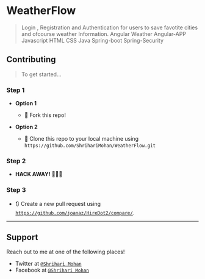 # WeatherFlow
> Login , Registration and Authentication for users to save favotite cities and ofcourse weather Information.
> Angular Weather Angular-APP Javascript HTML CSS Java Spring-boot Spring-Security 


## Contributing

> To get started...

### Step 1

- **Option 1**
    - 🍴 Fork this repo!

- **Option 2**
    - 👯 Clone this repo to your local machine using `https://github.com/ShrihariMohan/WeatherFlow.git`

### Step 2

- **HACK AWAY!** 🔨🔨🔨

### Step 3

- 🔃 Create a new pull request using <a href="https://github.com/joanaz/HireDot2/compare/" target="_blank">`https://github.com/joanaz/HireDot2/compare/`</a>.

---

## Support

Reach out to me at one of the following places!

- Twitter at <a href="https://twitter.com/papashrihari" target="_blank"> `@Shrihari Mohan`</a>
- Facebook at <a href="https://www.facebook.com/shriharipapa" target="_blank"> `@Shrihari Mohan`</a>
 
